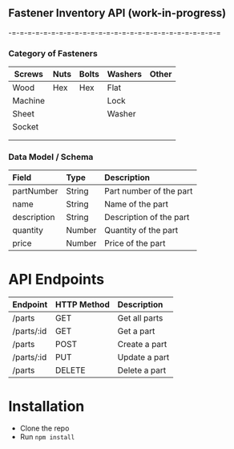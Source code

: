 ## Fastener Inventory API (work-in-progress)

-=-=-=-=-=-=-=-=-=-=-=-=-=-=-=-=-=-=-=-=-=-=-=-=-=-=-=

### Category of Fasteners

| Screws  | Nuts | Bolts | Washers | Other |
| ------- | ---- | ----- | ------- | ----- |
| Wood    | Hex  | Hex   | Flat    |       |
| Machine |      |       | Lock    |       |
| Sheet   |      |       | Washer  |       |
| Socket  |      |       |         |       |
|         |      |       |         |       |
|         |      |       |         |       |


### Data Model / Schema

| Field       | Type   | Description             |
| :---------- | :----- | :---------------------- |
| partNumber  | String | Part number of the part |
| name        | String | Name of the part        |
| description | String | Description of the part |
| quantity    | Number | Quantity of the part    |
| price       | Number | Price of the part       |


# API Endpoints

| Endpoint   | HTTP Method | Description   |
| :--------- | :---------- | :------------ |
| /parts     | GET         | Get all parts |
| /parts/:id | GET         | Get a part    |
| /parts     | POST        | Create a part |
| /parts/:id | PUT         | Update a part |
| /parts     | DELETE      | Delete a part |


# Installation

-   Clone the repo
-   Run `npm install`
